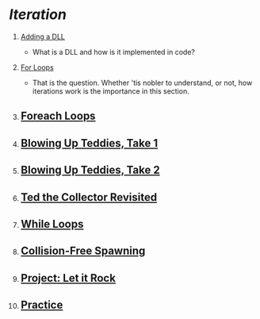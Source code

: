 # ***Iteration***

1. [Adding a DLL](AddingDLL/notes.md)
    - What is a DLL and how is it implemented in code?

2. [For Loops](ForLoops/notes.md)
    - That is the question. Whether 'tis nobler to understand, or not, how iterations work is the importance in this section.

3. [Foreach Loops](ForeachLoops/notes.md)
    - 

4. [Blowing Up Teddies, Take 1](ExplodingTeddies-1/notes.md)
    - 

5. [Blowing Up Teddies, Take 2](ExplodingTeddies-2/notes.md)
    - 

6. [Ted the Collector Revisited](TedtheCollector-2/notes.md)
    - 

7. [While Loops](WhileLoops/notes.md)
    - 

8. [Collision-Free Spawning](CollisionFreeSpawning/notes.md)
    - 

9. [Project: Let it Rock](LetItRock/notes.md)
    - 

10. [Practice](Exercises/notes.md)
    - 
